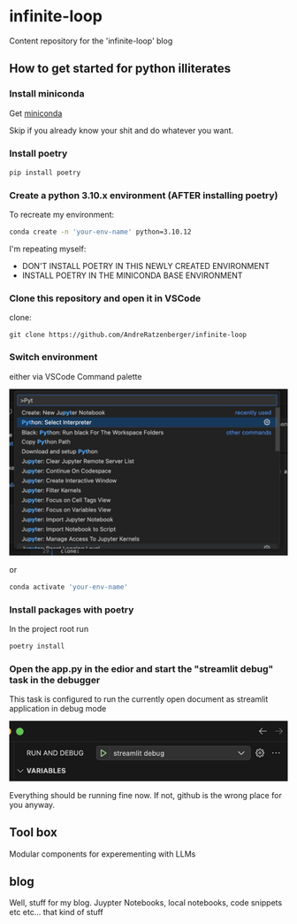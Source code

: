 # infinite-loop

Content repository for the 'infinite-loop' blog

## How to get started for python illiterates

### Install miniconda

Get [miniconda](https://docs.anaconda.com/free/miniconda/)

Skip if you already know your shit and do whatever you want.

### Install poetry

```bash
pip install poetry
```

### Create a python 3.10.x environment (AFTER installing poetry)


To recreate my environment:

```bash
conda create -n 'your-env-name' python=3.10.12 
```

I'm repeating myself: 
- DON'T INSTALL POETRY IN THIS NEWLY CREATED ENVIRONMENT
- INSTALL POETRY IN THE MINICONDA BASE ENVIRONMENT

### Clone this repository and open it in VSCode

clone:
```
git clone https://github.com/AndreRatzenberger/infinite-loop
```

### Switch environment

either via VSCode Command palette

![alt text](.img/image.png)

or

```bash
conda activate 'your-env-name' 
```

### Install packages with poetry

In the project root run

```bash
poetry install
```

### Open the app.py in the edior and start the "streamlit debug" task in the debugger

This task is configured to run the currently open document as streamlit application in debug mode

![alt text](.img/image-1.png)

Everything should be running fine now. If not, github is the wrong place for you anyway.

## Tool box

Modular components for experementing with LLMs

## blog

Well, stuff for my blog. Juypter Notebooks, local notebooks, code snippets etc etc... that kind of stuff
